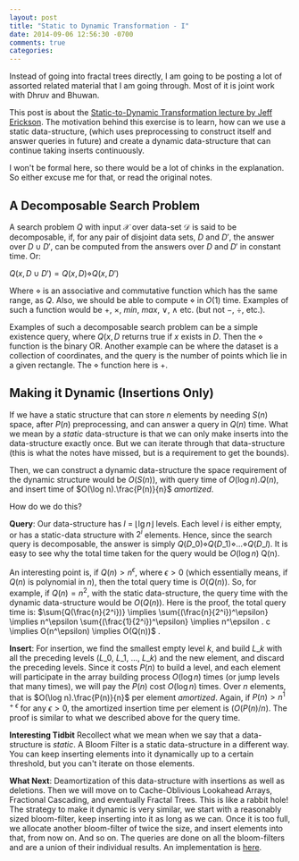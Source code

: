 ```yaml
---
layout: post
title: "Static to Dynamic Transformation - I"
date: 2014-09-06 12:56:30 -0700
comments: true
categories: 
---
```

Instead of going into fractal trees directly, I am going to be posting a lot of assorted related material that I am going through. Most of it is joint work with Dhruv and Bhuwan.

This post is about the <a href="http://web.engr.illinois.edu/~jeffe/teaching/datastructures/notes/01-statictodynamic.pdf" target="_blank">Static-to-Dynamic Transformation lecture by Jeff Erickson</a>. The motivation behind this exercise is to learn, how can we use a static data-structure, (which uses preprocessing to construct itself and answer queries in future) and create a dynamic data-structure that can continue taking inserts continuously.

I won't be formal here, so there would be a lot of chinks in the explanation. So either excuse me for that, or read the original notes.


## A Decomposable Search Problem
A search problem $Q$ with input $\mathcal{X}$ over data-set $\mathcal{D}$ is said to be decomposable, if, for any pair of disjoint data sets, $D$ and $D'$, the answer over $D \cup D'$, can be computed from the answers over $D$ and $D'$ in constant time. Or:

$Q(x, D \cup D') = Q(x, D) \diamond Q(x, D')$

Where $\diamond$ is an associative and commutative function which has the same range, as $Q$. Also, we should be able to compute $\diamond$ in $O(1)$ time. Examples of such a function would be $+$, $\times$, $min$, $max$, $\vee$, $\wedge$ etc. (but not $-$, $\div$, etc.). 

Examples of such a decomposable search problem can be a simple existence query, where $Q(x, D$ returns true if $x$ exists in $D$. Then the $\diamond$ function is the binary OR. Another example can be where the dataset is a collection of coordinates, and the query is the number of points which lie in a given rectangle. The $\diamond$ function here is $+$.

## Making it Dynamic (Insertions Only)
If we have a static structure that can store $n$ elements by needing $S(n)$ space, after $P(n)$ preprocessing, and can answer a query in $Q(n)$ time. What we mean by a _static_ data-structure is that we can only make inserts into the data-structure exactly once. But we can iterate through that data-structure (this is what the notes have missed, but is a requirement to get the bounds). 

Then, we can construct a dynamic data-structure the space requirement of the dynamic structure would be $O(S(n))$, with query time of $O(\log n).Q(n)$, and insert time of $O(\log n).\frac{P(n)}{n}$ _amortized_.

How do we do this? 

**Query**: Our data-structure has $l$ = $\lfloor{\lg{n}\rfloor}$ levels. Each level $i$ is either empty, or has a static-data structure with $2^i$ elements. Hence, since the search query is decomposable, the answer is simply $Q(D\_{0}) \diamond Q(D\_{1}) \diamond ... \diamond Q(D\_{l})$. It is easy to see why the total time taken for the query would be $O(\log n)$ Q(n). 

An interesting point is, if $Q(n) > n^\epsilon$, where $\epsilon > 0$ (which essentially means, if $Q(n)$ is polynomial in $n$), then the total query time is $O(Q(n))$. So, for example, if $Q(n) = n^2$, with the static data-structure, the query time with the dynamic data-structure would be $O(Q(n))$. Here is the proof, the total query time is: $\sum{Q(\frac{n}{2^i})} \implies \sum{(\frac{n}{2^i})^\epsilon} \implies n^\epsilon \sum{(\frac{1}{2^i})^\epsilon} \implies n^\epsilon . c \implies O(n^\epsilon) \implies O(Q(n))$ .


**Insert**: For insertion, we find the smallest empty level $k$, and build $L\_k$ with all the preceding levels ($L\_0$, $L\_1$, ..., $L\_k$) and the new element, and discard the preceding levels. Since it costs $P(n)$ to build a level, and each element will participate in the array building process $O(\log n)$ times (or jump levels that many times), we will pay the $P(n)$ cost $O(\log n)$ times. Over $n$ elements, that is $O(\log n).\frac{P(n)}{n}$ per element _amortized_. Again, if $P(n) > n^{1+\epsilon}$ for any $\epsilon > 0$, the amortized insertion time per element is $(O(P(n)/n)$. The proof is similar to what we described above for the query time.

**Interesting Tidbit**
Recollect what we mean when we say that a data-structure is _static_. A Bloom Filter is a static data-structure in a different way. You can keep inserting elements into it dynamically up to a certain threshold, but you can't iterate on those elements. 

**What Next**: Deamortization of this data-structure with insertions as well as deletions. Then we will move on to Cache-Oblivious Lookahead Arrays, Fractional Cascading, and eventually Fractal Trees. This is like a rabbit hole!
The strategy to make it dynamic is very similar, we start with a reasonably sized bloom-filter, keep inserting into it as long as we can. Once it is too full, we allocate another bloom-filter of twice the size, and insert elements into that, from now on. And so on. The queries are done on all the bloom-filters and are a union of their individual results. An implementation is <a href="https://github.com/reddragon/bloomfilter.go" target="_blank">here</a>.
